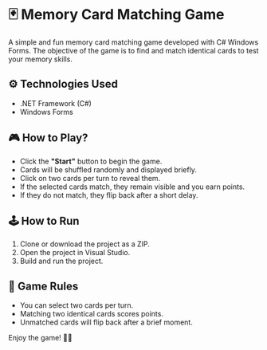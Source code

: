 # 🃏 Memory Card Matching Game

A simple and fun memory card matching game developed with C# Windows Forms. The objective of the game is to find and match identical cards to test your memory skills.

## ⚙️ Technologies Used

- .NET Framework (C#)
- Windows Forms

## 🎮 How to Play?

- Click the **"Start"** button to begin the game.
- Cards will be shuffled randomly and displayed briefly.
- Click on two cards per turn to reveal them.
- If the selected cards match, they remain visible and you earn points.
- If they do not match, they flip back after a short delay.

## 🕹️ How to Run

1. Clone or download the project as a ZIP.
2. Open the project in Visual Studio.
3. Build and run the project.

## 🎯 Game Rules

- You can select two cards per turn.
- Matching two identical cards scores points.
- Unmatched cards will flip back after a brief moment.

Enjoy the game! 🚀✨
